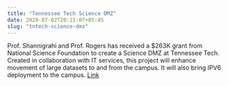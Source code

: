 ```yaml
---
title: "Tennessee Tech Science DMZ"
date: 2020-07-02T20:15:07+05:45
slug: "tntech-science-dmz"
---
```

Prof. Shannigrahi and Prof. Rogers has received a $263K grant from National Science Foundation to create a Science DMZ at Tennessee Tech.
Created in collaboration with IT services, this project will enhance movement of large datasets to and from the campus. It will also 
bring IPV6 deployment to the campus. [Link](https://www.nsf.gov/awardsearch/showAward?AWD_ID=2018373)
